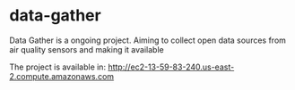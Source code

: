 # data-gather

Data Gather is a ongoing project.
Aiming to collect open data sources from air quality sensors and making it available


The project is available in: <http://ec2-13-59-83-240.us-east-2.compute.amazonaws.com>